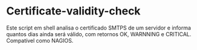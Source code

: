 # Certificate-validity-check
Este script em shell analisa o certificado SMTPS de um servidor e informa quantos dias ainda será válido, com retornos OK, WARNNING e CRITICAL. Compatível como NAGIOS.
